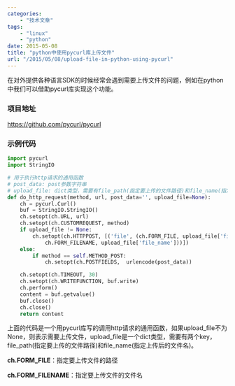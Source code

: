 ```yaml
---
categories:
    - "技术文章"
tags:
    - "linux"
    - "python"
date: 2015-05-08
title: "python中使用pycurl库上传文件"
url: "/2015/05/08/upload-file-in-python-using-pycurl"
---
```


在对外提供各种语言SDK的时候经常会遇到需要上传文件的问题，例如在python中我们可以借助pycurl库实现这个功能。

<!--more-->

### 项目地址

https://github.com/pycurl/pycurl

### 示例代码

```python
import pycurl
import StringIO

# 用于执行http请求的通用函数
# post_data: post参数字符串
# upload_file: dict类型，需要有file_path(指定要上传的文件路径)和file_name(指定上传后的文件名)
def do_http_request(method, url, post_data='', upload_file=None): 
    ch = pycurl.Curl() 
    buf = StringIO.StringIO() 
    ch.setopt(ch.URL, url) 
    ch.setopt(ch.CUSTOMREQUEST, method) 
    if upload_file != None: 
        ch.setopt(ch.HTTPPOST, [('file', (ch.FORM_FILE, upload_file['file_path'], \ 
            ch.FORM_FILENAME, upload_file['file_name']))]) 
    else: 
        if method == self.METHOD_POST: 
            ch.setopt(ch.POSTFIELDS,  urlencode(post_data)) 

    ch.setopt(ch.TIMEOUT, 30) 
    ch.setopt(ch.WRITEFUNCTION, buf.write)
    ch.perform() 
    content = buf.getvalue()
    buf.close()
    ch.close()
    return content
```

上面的代码是一个用pycurl库写的调用http请求的通用函数，如果upload_file不为None，则表示需要上传文件，upload_file是一个dict类型，需要有两个key，file_path(指定要上传的文件路径)和file_name(指定上传后的文件名)。

**ch.FORM_FILE**：指定要上传文件的路径

**ch.FORM_FILENAME**：指定要上传文件的文件名

